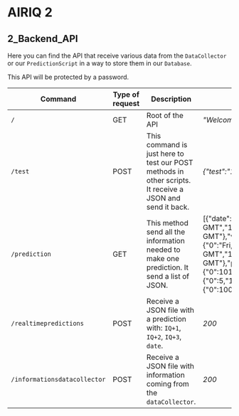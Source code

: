 # AIRIQ 2

## 2_Backend_API

Here you can find the API that receive various data from the `DataCollector` or our `PredictionScript` in a way to store them in our `Database`.

This API will be protected by a password.

| Command                      | Type of request | Description                                                  | Return example                                               |
| ---------------------------- | --------------- | ------------------------------------------------------------ | ------------------------------------------------------------ |
| `/`                          | GET             | Root of the API                                              | *"Welcome to our backend API"*                               |
| `/test`                      | POST            | This command is just here to test our POST methods in other scripts. It receive a JSON and send it back. | *{"test":"123"}*                                             |
| `/prediction`                | GET             | This method send all the information needed to make one prediction. It send a list of JSON. | [{"date":{"0":"Fri, 20 Mar 2020 00:00:00 GMT","1":"Thu, 19 Mar 2020 00:00:00 GMT"},"value":{"0":2,"1":3}},{"date":{"0":"Fri, 20 Mar 2020 00:00:00 GMT","1":"Thu, 19 Mar 2020 00:00:00 GMT"},"pressure":{"0":101990,"1":102930},"wind_direction":{"0":5,"1":6},"wind_force":{"0":100.0,"1":340.0}}] |
| `/realtimepredictions`       | POST            | Receive a JSON file with a prediction with: `IQ+1`, `IQ+2`, `IQ+3`, `date`. | *200*                                                        |
| `/informationsdatacollector` | POST            | Receive a JSON file with information coming from the `dataCollector`. | *200*                                                        |